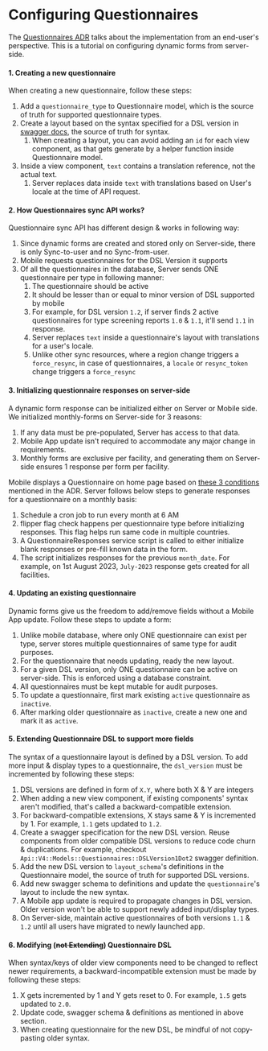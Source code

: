 # Configuring Questionnaires

The [Questionnaires ADR](https://github.com/simpledotorg/simple-server/blob/master/doc/arch/020-questionnaires-aka-dynamic-forms.md) talks about the implementation from an end-user's perspective. This is a tutorial on configuring dynamic forms from server-side.

#### 1. Creating a new questionnaire
When creating a new questionnaire, follow these steps:
1. Add a `questionnaire_type` to Questionnaire model, which is the source of truth for supported questionnaire types.
1. Create a layout based on the syntax specified for a DSL version in [swagger docs](https://api.simple.org/api-docs/index.html#tag/Questionnaire-Responses/paths/~1questionnaire_responses~1sync/get), the source of truth for syntax.
    1. When creating a layout, you can avoid adding an `id` for each view component, as that gets generate by a helper function inside Questionnaire model.
1. Inside a view component, `text` contains a translation reference, not the actual text.
    1. Server replaces data inside `text` with translations based on User's locale at the time of API request.

#### 2. How Questionnaires sync API works?
Questionnaire sync API has different design & works in following way:
1. Since dynamic forms are created and stored only on Server-side, there is only Sync-to-user and no Sync-from-user.
1. Mobile requests questionnaires for the DSL Version it supports
1. Of all the questionnaires in the database, Server sends ONE questionnaire per type in following manner:
    1. The questionnaire should be active
    1. It should be lesser than or equal to minor version of DSL supported by mobile
    1. For example, for DSL version `1.2`, if server finds 2 active questionnaires for type screening reports `1.0` & `1.1`, it'll send `1.1` in response.
    1. Server replaces `text` inside a questionnaire's layout with translations for a user's locale.
    1. Unlike other sync resources, where a region change triggers a `force_resync`, in case of questionnaires, a `locale` or `resync_token` change triggers a `force_resync`

#### 3. Initializing questionnaire responses on server-side
A dynamic form response can be initialized either on Server or Mobile side. We initialized monthly-forms on Server-side for 3 reasons:
1. If any data must be pre-populated, Server has access to that data.
1. Mobile App update isn't required to accommodate any major change in requirements.
1. Monthly forms are exclusive per facility, and generating them on Server-side ensures 1 response per form per facility.

Mobile displays a Questionnaire on home page based on [these 3 conditions](https://github.com/simpledotorg/simple-server/blob/master/doc/arch/020-questionnaires-aka-dynamic-forms.md#3.) mentioned in the ADR. Server follows below steps to generate responses for a questionnaire on a monthly basis:
1. Schedule a cron job to run every month at 6 AM
1. flipper flag check happens per questionnaire type before initializing responses. This flag helps run same code in multiple countries.
1. A QuestionnaireResponses service script is called to either initialize blank responses or pre-fill known data in the form.
1. The script initializes responses for the previous `month_date`. For example, on 1st August 2023, `July-2023` response gets created for all facilities.

#### 4. Updating an existing questionnaire
Dynamic forms give us the freedom to add/remove fields without a Mobile App update. Follow these steps to update a form:

1. Unlike mobile database, where only ONE questionnaire can exist per type, server stores multiple questionnaires of same type for audit purposes.
1. For the questionnaire that needs updating, ready the new layout.
1. For a given DSL version, only ONE questionnaire can be active on server-side. This is enforced using a database constraint.
1. All questionnaires must be kept mutable for audit purposes.
1. To update a questionnaire, first mark existing `active` questionnaire as `inactive`.
1. After marking older questionnaire as `inactive`, create a new one and mark it as `active`.

#### 5. Extending Questionnaire DSL to support more fields
The syntax of a questionnaire layout is defined by a DSL version. To add more input & display types to a questionnaire, the `dsl_version` must be incremented by following these steps:

1. DSL versions are defined in form of `X.Y`, where both X & Y are integers
1. When adding a new view component, if existing components' syntax aren't modified, that's called a backward-compatible extension.
1. For backward-compatible extensions, X stays same & Y is incremented by 1. For example, `1.1` gets updated to `1.2`.
1. Create a swagger specification for the new DSL version. Reuse components from older compatible DSL versions to reduce code churn & duplications. For example, checkout `Api::V4::Models::Questionnaires::DSLVersion1Dot2` swagger definition.
1. Add the new DSL version to `layout_schema`'s definitions in the Questionnaire model, the source of truth for supported DSL versions.
1. Add new swagger schema to definitions and update the `questionnaire`'s layout to include the new syntax.
1. A Mobile app update is required to propagate changes in DSL version. Older version won't be able to support newly added input/display types.
1. On Server-side, maintain active questionnaires of both versions `1.1` & `1.2` until all users have migrated to newly launched app.

#### 6. Modifying (~~not Extending~~) Questionnaire DSL
When syntax/keys of older view components need to be changed to reflect newer requirements, a backward-incompatible extension must be made by following these steps:

1. X gets incremented by 1 and Y gets reset to 0. For example, `1.5` gets updated to `2.0`.
2. Update code, swagger schema & definitions as mentioned in above section.
3. When creating questionnaire for the new DSL, be mindful of not copy-pasting older syntax.
